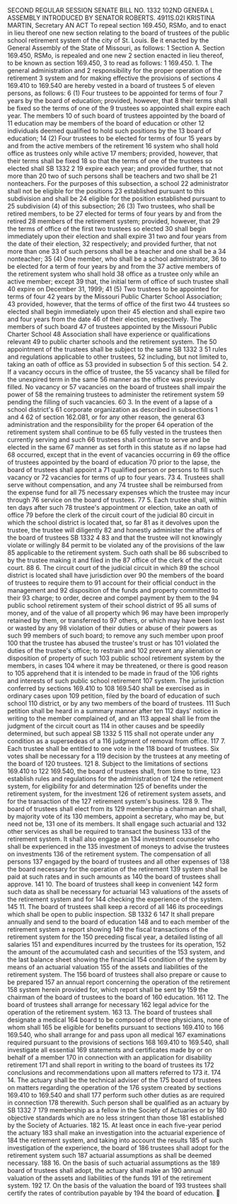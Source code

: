 SECOND REGULAR SESSION
SENATE BILL NO. 1332
102ND GENERA L ASSEMBLY
INTRODUCED BY SENATOR ROBERTS.
4911S.02I KRISTINA MARTIN, Secretary
AN ACT
To repeal section 169.450, RSMo, and to enact in lieu thereof one new section relating to the board
of trustees of the public school retirement system of the city of St. Louis.
Be it enacted by the General Assembly of the State of Missouri, as follows:
1 Section A. Section 169.450, RSMo, is repealed and one new
2 section enacted in lieu thereof, to be known as section 169.450,
3 to read as follows:
1 169.450. 1. The general administration and
2 responsibility for the proper operation of the retirement
3 system and for making effective the provisions of sections
4 169.410 to 169.540 are hereby vested in a board of trustees
5 of eleven persons, as follows:
6 (1) Four trustees to be appointed for terms of four
7 years by the board of education; provided, however, that
8 their terms shall be fixed so the terms of one of the
9 trustees so appointed shall expire each year. The members
10 of such board of trustees appointed by the board of
11 education may be members of the board of education or other
12 individuals deemed qualified to hold such positions by the
13 board of education;
14 (2) Four trustees to be elected for terms of four
15 years by and from the active members of the retirement
16 system who shall hold office as trustees only while active
17 members; provided, however, that their terms shall be fixed
18 so that the terms of one of the trustees so elected shall
SB 1332 2
19 expire each year; and provided further, that not more than
20 two of such persons shall be teachers and two shall be
21 nonteachers. For the purposes of this subsection, a school
22 administrator shall not be eligible for the positions
23 established pursuant to this subdivision and shall be
24 eligible for the position established pursuant to
25 subdivision (4) of this subsection;
26 (3) Two trustees, who shall be retired members, to be
27 elected for terms of four years by and from the retired
28 members of the retirement system; provided, however, that
29 the terms of office of the first two trustees so elected
30 shall begin immediately upon their election and shall expire
31 two and four years from the date of their election,
32 respectively; and provided further, that not more than one
33 of such persons shall be a teacher and one shall be a
34 nonteacher;
35 (4) One member, who shall be a school administrator,
36 to be elected for a term of four years by and from the
37 active members of the retirement system who shall hold
38 office as a trustee only while an active member; except
39 that, the initial term of office of such trustee shall
40 expire on December 31, 1999;
41 (5) Two trustees to be appointed for terms of four
42 years by the Missouri Public Charter School Association;
43 provided, however, that the terms of office of the first two
44 trustees so elected shall begin immediately upon their
45 election and shall expire two and four years from the date
46 of their election, respectively. The members of such board
47 of trustees appointed by the Missouri Public Charter School
48 Association shall have experience or qualifications relevant
49 to public charter schools and the retirement system. The
50 appointment of the trustees shall be subject to the same
SB 1332 3
51 rules and regulations applicable to other trustees,
52 including, but not limited to, taking an oath of office as
53 provided in subsection 5 of this section.
54 2. If a vacancy occurs in the office of trustee, the
55 vacancy shall be filled for the unexpired term in the same
56 manner as the office was previously filled. No vacancy or
57 vacancies on the board of trustees shall impair the power of
58 the remaining trustees to administer the retirement system
59 pending the filling of such vacancies.
60 3. In the event of a lapse of a school district's
61 corporate organization as described in subsections 1 and 4
62 of section 162.081, or for any other reason, the general
63 administration and the responsibility for the proper
64 operation of the retirement system shall continue to be
65 fully vested in the trustees then currently serving and such
66 trustees shall continue to serve and be elected in the same
67 manner as set forth in this statute as if no lapse had
68 occurred, except that in the event of vacancies occurring in
69 the office of trustees appointed by the board of education
70 prior to the lapse, the board of trustees shall appoint a
71 qualified person or persons to fill such vacancy or
72 vacancies for terms of up to four years.
73 4. Trustees shall serve without compensation, and any
74 trustee shall be reimbursed from the expense fund for all
75 necessary expenses which the trustee may incur through
76 service on the board of trustees.
77 5. Each trustee shall, within ten days after such
78 trustee's appointment or election, take an oath of office
79 before the clerk of the circuit court of the judicial
80 circuit in which the school district is located that, so far
81 as it devolves upon the trustee, the trustee will diligently
82 and honestly administer the affairs of the board of trustees
SB 1332 4
83 and that the trustee will not knowingly violate or willingly
84 permit to be violated any of the provisions of the law
85 applicable to the retirement system. Such oath shall be
86 subscribed to by the trustee making it and filed in the
87 office of the clerk of the circuit court.
88 6. The circuit court of the judicial circuit in which
89 the school district is located shall have jurisdiction over
90 the members of the board of trustees to require them to
91 account for their official conduct in the management and
92 disposition of the funds and property committed to their
93 charge; to order, decree and compel payment by them to the
94 public school retirement system of their school district of
95 all sums of money, and of the value of all property which
96 may have been improperly retained by them, or transferred to
97 others, or which may have been lost or wasted by any
98 violation of their duties or abuse of their powers as such
99 members of such board; to remove any such member upon proof
100 that the trustee has abused the trustee's trust or has
101 violated the duties of the trustee's office; to restrain and
102 prevent any alienation or disposition of property of such
103 public school retirement system by the members, in cases
104 where it may be threatened, or there is good reason to
105 apprehend that it is intended to be made in fraud of the
106 rights and interests of such public school retirement
107 system. The jurisdiction conferred by sections 169.410 to
108 169.540 shall be exercised as in ordinary cases upon
109 petition, filed by the board of education of such school
110 district, or by any two members of the board of trustees.
111 Such petition shall be heard in a summary manner after ten
112 days' notice in writing to the member complained of, and an
113 appeal shall lie from the judgment of the circuit court as
114 in other causes and be speedily determined, but such appeal
SB 1332 5
115 shall not operate under any condition as a supersedeas of a
116 judgment of removal from office.
117 7. Each trustee shall be entitled to one vote in the
118 board of trustees. Six votes shall be necessary for a
119 decision by the trustees at any meeting of the board of
120 trustees.
121 8. Subject to the limitations of sections 169.410 to
122 169.540, the board of trustees shall, from time to time,
123 establish rules and regulations for the administration of
124 the retirement system, for eligibility for and determination
125 of benefits under the retirement system, for the investment
126 of retirement system assets, and for the transaction of the
127 retirement system's business.
128 9. The board of trustees shall elect from its
129 membership a chairman and shall, by majority vote of its
130 members, appoint a secretary, who may be, but need not be,
131 one of its members. It shall engage such actuarial and
132 other services as shall be required to transact the business
133 of the retirement system. It shall also engage an
134 investment counselor who shall be experienced in the
135 investment of moneys to advise the trustees on investments
136 of the retirement system. The compensation of all persons
137 engaged by the board of trustees and all other expenses of
138 the board necessary for the operation of the retirement
139 system shall be paid at such rates and in such amounts as
140 the board of trustees shall approve.
141 10. The board of trustees shall keep in convenient
142 form such data as shall be necessary for actuarial
143 valuations of the assets of the retirement system and for
144 checking the experience of the system.
145 11. The board of trustees shall keep a record of all
146 its proceedings which shall be open to public inspection.
SB 1332 6
147 It shall prepare annually and send to the board of education
148 and to each member of the retirement system a report showing
149 the fiscal transactions of the retirement system for the
150 preceding fiscal year, a detailed listing of all salaries
151 and expenditures incurred by the trustees for its operation,
152 the amount of the accumulated cash and securities of the
153 system, and the last balance sheet showing the financial
154 condition of the system by means of an actuarial valuation
155 of the assets and liabilities of the retirement system. The
156 board of trustees shall also prepare or cause to be prepared
157 an annual report concerning the operation of the retirement
158 system herein provided for, which report shall be sent by
159 the chairman of the board of trustees to the board of
160 education.
161 12. The board of trustees shall arrange for necessary
162 legal advice for the operation of the retirement system.
163 13. The board of trustees shall designate a medical
164 board to be composed of three physicians, none of whom shall
165 be eligible for benefits pursuant to sections 169.410 to
166 169.540, who shall arrange for and pass upon all medical
167 examinations required pursuant to the provisions of sections
168 169.410 to 169.540, shall investigate all essential
169 statements and certificates made by or on behalf of a member
170 in connection with an application for disability retirement
171 and shall report in writing to the board of trustees its
172 conclusions and recommendations upon all matters referred to
173 it.
174 14. The actuary shall be the technical adviser of the
175 board of trustees on matters regarding the operation of the
176 system created by sections 169.410 to 169.540 and shall
177 perform such other duties as are required in connection
178 therewith. Such person shall be qualified as an actuary by
SB 1332 7
179 membership as a fellow in the Society of Actuaries or by
180 objective standards which are no less stringent than those
181 established by the Society of Actuaries.
182 15. At least once in each five-year period the actuary
183 shall make an investigation into the actuarial experience of
184 the retirement system, and taking into account the results
185 of such investigation of the experience, the board of
186 trustees shall adopt for the retirement system such
187 actuarial assumptions as shall be deemed necessary.
188 16. On the basis of such actuarial assumptions as the
189 board of trustees shall adopt, the actuary shall make an
190 annual valuation of the assets and liabilities of the funds
191 of the retirement system.
192 17. On the basis of the valuation the board of
193 trustees shall certify the rates of contribution payable by
194 the board of education.
